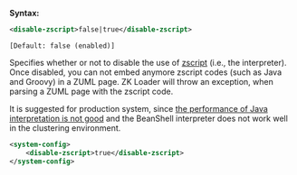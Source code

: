 **Syntax:**

```xml
<disable-zscript>false|true</disable-zscript>
```

`[Default: false (enabled)]`

Specifies whether or not to disable the use of
[zscript](zuml_ref/zuml/elements/zscript) (i.e., the
interpreter). Once disabled, you can not embed anymore zscript codes
(such as Java and Groovy) in a ZUML page. ZK Loader will throw an
exception, when parsing a ZUML page with the zscript code.

It is suggested for production system, since [the performance of Java interpretation is not good]({{site.baseurl}}/zk_dev_ref/performance_tips/use_compiled_java_codes)
and the BeanShell interpreter does not work well in the clustering
environment.

```xml
<system-config>
    <disable-zscript>true</disable-zscript>
</system-config>
```
